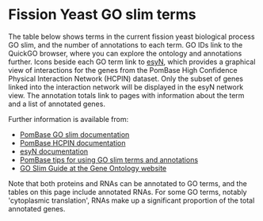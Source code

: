 # Fission Yeast GO slim terms

The table below shows terms in the current fission yeast biological
process GO slim, and the number of annotations to each term. GO IDs
link to the QuickGO browser, where you can explore the ontology and
annotations further. Icons beside each GO term link to
[esyN](http://www.esyn.org/), which provides a graphical view of
interactions for the genes from the PomBase High Confidence Physical
Interaction Network (HCPIN) dataset. Only the subset of genes linked
into the interaction network will be displayed in the esyN network
view. The annotation totals link to pages with information about the
term and a list of annotated genes.

Further information is available from:

- [PomBase GO slim documentation](documentation/pombase-go-slim-documentation)
- [PomBase HCPIN documentation](documentation/high-confidence-physical-interaction-network)
- [esyN documentation](http://www.esyn.org/tutorial.html)
- [PomBase tips for using GO slim terms and annotations](browse-curation/fission-yeast-go-slimming-tips)
- [GO Slim Guide at the Gene Ontology website](http://geneontology.org/page/go-slim-and-subset-guide)

Note that both proteins and RNAs can be annotated to GO terms, and the
tables on this page include annotated RNAs. For some GO terms, notably
'cytoplasmic translation', RNAs make up a significant proportion of
the total annotated genes.

<app-go-slim-table></app-go-slim-table>

